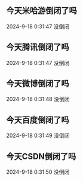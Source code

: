 ## 今天米哈游倒闭了吗

2024-9-18 0:31:47 没倒闭

## 今天腾讯倒闭了吗

2024-9-18 0:31:47 没倒闭

## 今天微博倒闭了吗

2024-9-18 0:31:48 没倒闭

## 今天百度倒闭了吗

2024-9-18 0:31:49 没倒闭

## 今天CSDN倒闭了吗

2024-9-18 0:31:50 没倒闭

